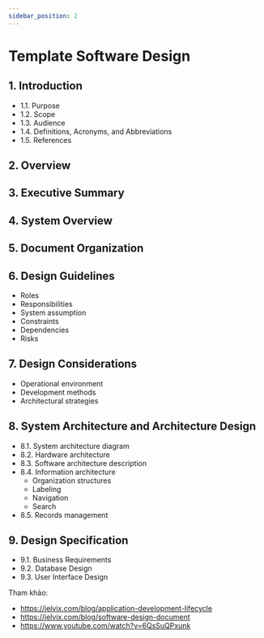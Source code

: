 ```yaml
---
sidebar_position: 2
---
```

# Template Software Design

## 1. Introduction

- 1.1. Purpose
- 1.2. Scope
- 1.3. Audience
- 1.4. Definitions, Acronyms, and Abbreviations
- 1.5. References

## 2. Overview

## 3. Executive Summary

## 4. System Overview

## 5. Document Organization

## 6. Design Guidelines
- Roles
- Responsibilities
- System assumption
- Constraints
- Dependencies
- Risks

## 7. Design Considerations

- Operational environment
- Development methods
- Architectural strategies

## 8. System Architecture and Architecture Design

- 8.1. System architecture diagram
- 8.2. Hardware architecture
- 8.3. Software architecture description
- 8.4. Information architecture
    - Organization structures
    - Labeling
    - Navigation
    - Search
- 8.5. Records management

## 9. Design Specification
- 9.1. Business Requirements
- 9.2. Database Design
- 9.3. User Interface Design

Tham khảo:
- https://jelvix.com/blog/application-development-lifecycle
- https://jelvix.com/blog/software-design-document
- https://www.youtube.com/watch?v=6QsSuQPxunk